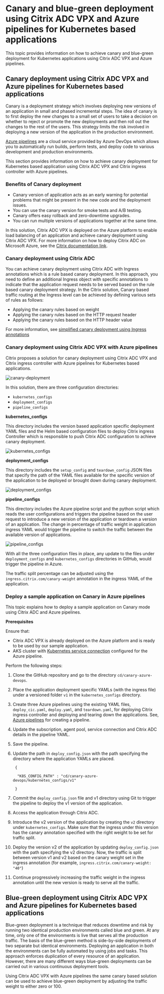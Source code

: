 # Canary and blue-green deployment using Citrix ADC VPX and Azure pipelines for Kubernetes based applications

This topic provides information on how to achieve canary and blue-green deployment for Kubernetes applications using Citrix ADC VPX and Azure pipelines.

## Canary deployment using Citrix ADC VPX and Azure pipelines for Kubernetes based applications

Canary is a deployment strategy which involves deploying new versions of an application in small and phased incremental steps. The idea of canary is to first deploy the new changes to a small set of users to take a decision on whether to reject or promote the new deployments and then roll out the changes to the rest of the users. This strategy limits the risk involved in deploying a new version of the application in the production environment.

[Azure pipelines](https://docs.microsoft.com/en-us/azure/devops/pipelines/create-first-pipeline) are a cloud service provided by Azure DevOps which allows you to automatically run builds, perform tests, and deploy code to various development and production environments.

This section provides information on how to achieve canary deployment for Kubernetes based application using Citrix ADC VPX and Citrix ingress controller with Azure pipelines.

### Benefits of Canary deployment

- Canary version of application acts as an early warning for potential problems that might be present in the new code and the deployment issues.
- You can use the canary version for smoke tests and A/B testing.
- Canary offers easy rollback and zero-downtime upgrades.
- You can run multiple versions of applications together at the same time.

In this solution, Citrix ADC VPX is deployed on the Azure platform to enable load balancing of an application and achieve canary deployment using Citrix ADC VPX. For more information on how to deploy Citrix ADC on Microsoft Azure, see the [Citrix documentation link](https://docs.citrix.com/en-us/citrix-adc/current-release/deploying-vpx/deploy-vpx-on-azure.html).


### Canary deployment using Citrix ADC

You can achieve canary deployment using Citrix ADC with Ingress annotations which is a rule based canary deployment. In this approach, you need to define an additional Ingress object with specific annotations to indicate that the application request needs to be served based on the rule based canary deployment strategy. In the Citrix solution, Canary based traffic routing at the Ingress level can be achieved by defining various sets of rules as follows:

- Applying the canary rules based on weight
- Applying the canary rules based on the HTTP request header
- Applying the canary rules based on the HTTP header value

For more information, see [simplified canary deployment using Ingress annotations](https://developer-docs.citrix.com/projects/citrix-k8s-ingress-controller/en/latest/canary/canary/#simplified-canary-deployment-using-ingress-annotations)


### Canary deployment using Citrix ADC VPX with Azure pipelines

Citrix proposes a solution for canary deployment using Citrix ADC VPX and Citrix ingress controller with Azure pipelines for Kubernetes based applications.

![canary-deployment](../../media/canary-blue-green.png)


In this solution, there are three configuration directories:

- `kubernetes_configs`
- `deployment_configs`
- `pipeline_configs`


**kubernetes_configs**

This directory includes the version based application specific deployment YAML files and the Helm based configuration files to deploy Citrix ingress Controller which is responsible to push Citrix ADC configuration to achieve canary deployment.

![kubernetes_configs](../../media/canary-kubernetes-configs.png)

**deployment_configs**

This directory includes the `setup_config` and `teardown_config` JSON files that specify the path of the YAML files available for the specific version of the application to be deployed or brought down during canary deployment. 

![deployment_configs](../../media/canary-deployment-configs.png)

**pipeline_configs**

This directory includes the Azure pipeline script and the python script which reads the user configurations and triggers the pipeline based on the user request to introduce a new version of the application or teardown a version of an application. The change in percentage of traffic weight in application ingress YAML would trigger the pipeline to switch the traffic between the available version of applications.

![pipeline_configs](../../media/pipeline-configs-canary.png)

With all the three configuration files in place, any update to the files under `deployment_configs` and `kubernetes_configs` directories in GitHub, would trigger the pipeline in Azure.

The traffic split percentage can be adjusted using the `ingress.citrix.com/canary-weight` annotation in the ingress YAML of the application.

### Deploy a sample application on Canary in Azure pipelines

This topic explains how to deploy a sample application on Canary mode using Citrix ADC and Azure pipelines.

**Prerequisites**

Ensure that:

- Citrix ADC VPX is already deployed on the Azure platform and is ready to be used by our sample application.
- AKS cluster with [Kubernetes service connection](https://docs.microsoft.com/en-us/azure/devops/pipelines/library/service-endpoints?view=azure-devops&tabs=yaml) configured for the Azure pipeline.

Perform the following steps:

1. Clone the GitHub repository and go to the directory `cd/canary-azure-devops`.

1. Place the application deployment specific YAMLs (with the ingress file) under a versioned folder `v1` in the `kubernetes_configs` directory.
1. Create three Azure pipelines using the existing YAML files, `deploy_cic.yaml`, `deploy.yaml`, and `teardown.yaml`, for deploying Citrix ingress controller and deploying and tearing down the applications. See, [Azure pipelines](https://docs.microsoft.com/en-us/azure/devops/pipelines/create-first-pipeline) for creating a pipeline.
1. Update the subscription, agent pool, service connection and Citrix ADC details in the pipeline YAML.
1. Save the pipeline.
1. Update the path in `deploy_config.json` with the path specifying the directory where the application YAMLs are placed.

        {

         "K8S_CONFIG_PATH" : "cd/canary-azure-devops/kubernetes_configs/v1"

        }

1. Commit the `deploy_config.json` file and v1 directory using Git to trigger the pipeline to deploy the v1 version of the application.

1. Access the application through Citrix ADC. 
1. Introduce the v2 version of the application by creating the `v2` directory under `kubernetes_configs`. Make sure that the ingress under this version has the canary annotation specified with the right weight to be set for traffic split.
1. Deploy the version v2 of the application by updating `deploy_config.json` with the path specifying the v2 directory. Now, the traffic is split between version v1 and v2 based on the canary weight set in the ingress annotation (for example, `ingress.citrix.com/canary-weight: "40"`)

1. Continue progressively increasing the traffic weight in the ingress annotation until the new version is ready to serve all the traffic.

## Blue-green deployment using Citrix ADC VPX and Azure pipelines for Kubernetes based applications

Blue-green deployment is a technique that reduces downtime and risk by running two identical production environments called blue and green. At any time, only one of the environments is live that serves all the production traffic. The basis of the blue-green method is side-by-side deployments of two separate but identical environments. Deploying an application in both the environments can be fully automated by using jobs and tasks. This approach enforces duplication of every resource of an application. However, there are many different ways blue-green deployments can be carried out in various continuous deployment tools. 

Using Citrix ADC VPX with Azure pipelines the same canary based solution can be used to achieve blue-green deployment by adjusting the traffic weight to either zero or 100.



